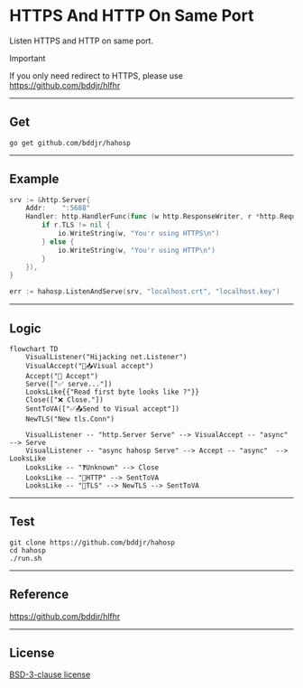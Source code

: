 # HTTPS And HTTP On Same Port

Listen HTTPS and HTTP on same port.

> [!IMPORTANT]
> If you only need redirect to HTTPS, please use https://github.com/bddjr/hlfhr

---

## Get

```
go get github.com/bddjr/hahosp
```

---

## Example

```go
srv := &http.Server{
    Addr:    ":5688"
    Handler: http.HandlerFunc(func (w http.ResponseWriter, r *http.Request) {
        if r.TLS != nil {
            io.WriteString(w, "You'r using HTTPS\n")
        } else {
            io.WriteString(w, "You'r using HTTP\n")
        }
    }),
}

err := hahosp.ListenAndServe(srv, "localhost.crt", "localhost.key")
```

---

## Logic

```mermaid
flowchart TD
	VisualListener("Hijacking net.Listener")
    VisualAccept("🔄📥Visual accept")
    Accept("🔄 Accept")
    Serve(["✅ serve..."])
	LooksLike{{"Read first byte looks like ?"}}
	Close(["❌ Close."])
    SentToVA(["✅📤Send to Visual accept"])
    NewTLS("New tls.Conn")

    VisualListener -- "http.Server Serve" --> VisualAccept -- "async" --> Serve
    VisualListener -- "async hahosp Serve" --> Accept -- "async"  --> LooksLike
    LooksLike -- "❓Unknown" --> Close
    LooksLike -- "📄HTTP" --> SentToVA
    LooksLike -- "🔐TLS" --> NewTLS --> SentToVA
```

---

## Test

```
git clone https://github.com/bddjr/hahosp
cd hahosp
./run.sh
```

---

## Reference

https://github.com/bddjr/hlfhr

---

## License

[BSD-3-clause license](LICENSE.txt)
